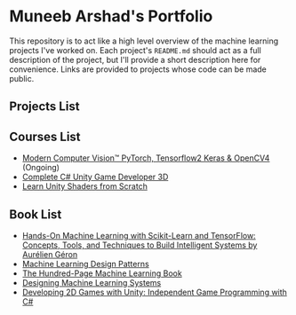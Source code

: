 # Muneeb Arshad's Portfolio

This repository is to act like a high level overview of the machine learning projects I've worked on. Each project's `README.md` should act as a full description of the project, but I'll provide a short description here for convenience. Links are provided to projects whose code can be made public.

## Projects List

## Courses List

- [Modern Computer Vision™ PyTorch, Tensorflow2 Keras & OpenCV4](https://www.udemy.com/course/modern-computer-vision/) (Ongoing)
- [Complete C# Unity Game Developer 3D](https://www.udemy.com/certificate/UC-05d0eb27-934d-43ef-9713-1c51ea322fe9/)
- [Learn Unity Shaders from Scratch](https://www.udemy.com/certificate/UC-b0d8bde5-7638-4e37-8e93-978c7c1e742b/)

## Book List

- [Hands-On Machine Learning with Scikit-Learn and TensorFlow: Concepts, Tools, and Techniques to Build Intelligent Systems by Aurélien Géron](https://www.amazon.com/Hands-Machine-Learning-Scikit-Learn-TensorFlow/dp/1491962291)
- [Machine Learning Design Patterns](https://www.oreilly.com/library/view/machine-learning-design/9781098115777/)
- [The Hundred-Page Machine Learning Book](https://www.amazon.com/Hundred-Page-Machine-Learning-Book/dp/199957950X/ref=sr_1_3?crid=2DZ7SSNDR0073&keywords=100+page+machine+learning+book&qid=1567686509&s=gateway&sprefix=100+page+m%2Caps%2C187&sr=8-3)
- [Designing Machine Learning Systems](https://www.oreilly.com/library/view/designing-machine-learning/9781098107956/)
- [Developing 2D Games with Unity: Independent Game Programming with C#](https://www.amazon.com/Developing-Games-Unity-Independent-Programming/dp/1484237714)

